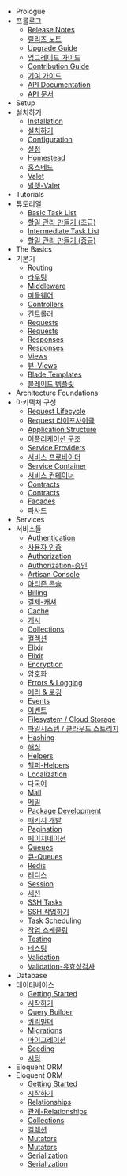 - Prologue
- 프롤로그
    - [Release Notes](/docs/{{version}}/releases)
    - [릴리즈 노트](/docs/{{version}}/releases)
    - [Upgrade Guide](/docs/{{version}}/upgrade)
    - [업그레이드 가이드](/docs/{{version}}/upgrade)
    - [Contribution Guide](/docs/{{version}}/contributions)
    - [기여 가이드](/docs/{{version}}/contributions)
    - [API Documentation](/api/{{version}})
    - [API 문서](/api/{{version}})
- Setup
- 설치하기
    - [Installation](/docs/{{version}}/installation)
    - [설치하기](/docs/{{version}}/installation)
    - [Configuration](/docs/{{version}}/configuration)
    - [설정](/docs/{{version}}/configuration)
    - [Homestead](/docs/{{version}}/homestead)
    - [홈스테드](/docs/{{version}}/homestead)
    - [Valet](/docs/{{version}}/valet)
    - [발렛-Valet](/docs/{{version}}/valet)
- Tutorials
- 튜토리얼
    - [Basic Task List](/docs/{{version}}/quickstart)
    - [할일 관리 만들기 (초급)](/docs/{{version}}/quickstart)
    - [Intermediate Task List](/docs/{{version}}/quickstart-intermediate)
    - [할일 관리 만들기 (중급)](/docs/{{version}}/quickstart-intermediate)
- The Basics
- 기본기
    - [Routing](/docs/{{version}}/routing)
    - [라우팅](/docs/{{version}}/routing)
    - [Middleware](/docs/{{version}}/middleware)
    - [미들웨어](/docs/{{version}}/middleware)
    - [Controllers](/docs/{{version}}/controllers)
    - [컨트롤러](/docs/{{version}}/controllers)
    - [Requests](/docs/{{version}}/requests)
    - [Requests](/docs/{{version}}/requests)
    - [Responses](/docs/{{version}}/responses)
    - [Responses](/docs/{{version}}/responses)
    - [Views](/docs/{{version}}/views)
    - [뷰-Views](/docs/{{version}}/views)
    - [Blade Templates](/docs/{{version}}/blade)
    - [블레이드 템플릿](/docs/{{version}}/blade)
- Architecture Foundations
- 아키텍처 구성
    - [Request Lifecycle](/docs/{{version}}/lifecycle)
    - [Request 라이프사이클](/docs/{{version}}/lifecycle)
    - [Application Structure](/docs/{{version}}/structure)
    - [어플리케이션 구조](/docs/{{version}}/structure)
    - [Service Providers](/docs/{{version}}/providers)
    - [서비스 프로바이더](/docs/{{version}}/providers)
    - [Service Container](/docs/{{version}}/container)
    - [서비스 컨테이너](/docs/{{version}}/container)
    - [Contracts](/docs/{{version}}/contracts)
    - [Contracts](/docs/{{version}}/contracts)
    - [Facades](/docs/{{version}}/facades)
    - [파사드](/docs/{{version}}/facades)
- Services
- 서비스들
    - [Authentication](/docs/{{version}}/authentication)
    - [사용자 인증](/docs/{{version}}/authentication)
    - [Authorization](/docs/{{version}}/authorization)
    - [Authorization-승인](/docs/{{version}}/authorization)
    - [Artisan Console](/docs/{{version}}/artisan)
    - [아티즌 콘솔](/docs/{{version}}/artisan)
    - [Billing](/docs/{{version}}/billing)
    - [결제-캐셔](/docs/{{version}}/billing)
    - [Cache](/docs/{{version}}/cache)
    - [캐시](/docs/{{version}}/cache)
    - [Collections](/docs/{{version}}/collections)
    - [컬렉션](/docs/{{version}}/collections)
    - [Elixir](/docs/{{version}}/elixir)
    - [Elixir](/docs/{{version}}/elixir)
    - [Encryption](/docs/{{version}}/encryption)
    - [암호화](/docs/{{version}}/encryption)
    - [Errors & Logging](/docs/{{version}}/errors)
    - [에러 & 로깅](/docs/{{version}}/errors)
    - [Events](/docs/{{version}}/events)
    - [이벤트](/docs/{{version}}/events)
    - [Filesystem / Cloud Storage](/docs/{{version}}/filesystem)
    - [파일시스템 / 클라우드 스토리지](/docs/{{version}}/filesystem)
    - [Hashing](/docs/{{version}}/hashing)
    - [해싱](/docs/{{version}}/hashing)
    - [Helpers](/docs/{{version}}/helpers)
    - [헬퍼-Helpers](/docs/{{version}}/helpers)
    - [Localization](/docs/{{version}}/localization)
    - [다국어](/docs/{{version}}/localization)
    - [Mail](/docs/{{version}}/mail)
    - [메일](/docs/{{version}}/mail)
    - [Package Development](/docs/{{version}}/packages)
    - [패키지 개발](/docs/{{version}}/packages)
    - [Pagination](/docs/{{version}}/pagination)
    - [페이지네이션](/docs/{{version}}/pagination)
    - [Queues](/docs/{{version}}/queues)
    - [큐-Queues](/docs/{{version}}/queues)
    - [Redis](/docs/{{version}}/redis)
    - [레디스](/docs/{{version}}/redis)
    - [Session](/docs/{{version}}/session)
    - [세션](/docs/{{version}}/session)
    - [SSH Tasks](/docs/{{version}}/envoy)
    - [SSH 작업하기](/docs/{{version}}/envoy)
    - [Task Scheduling](/docs/{{version}}/scheduling)
    - [작업 스케줄링](/docs/{{version}}/scheduling)
    - [Testing](/docs/{{version}}/testing)
    - [테스팅](/docs/{{version}}/testing)
    - [Validation](/docs/{{version}}/validation)
    - [Validation-유효성검사](/docs/{{version}}/validation)
- Database
- 데이터베이스
    - [Getting Started](/docs/{{version}}/database)
    - [시작하기](/docs/{{version}}/database)
    - [Query Builder](/docs/{{version}}/queries)
    - [쿼리빌더](/docs/{{version}}/queries)
    - [Migrations](/docs/{{version}}/migrations)
    - [마이그레이션](/docs/{{version}}/migrations)
    - [Seeding](/docs/{{version}}/seeding)
    - [시딩](/docs/{{version}}/seeding)
- Eloquent ORM
- Eloquent ORM
    - [Getting Started](/docs/{{version}}/eloquent)
    - [시작하기](/docs/{{version}}/eloquent)
    - [Relationships](/docs/{{version}}/eloquent-relationships)
    - [관계-Relationships](/docs/{{version}}/eloquent-relationships)
    - [Collections](/docs/{{version}}/eloquent-collections)
    - [컬렉션](/docs/{{version}}/eloquent-collections)
    - [Mutators](/docs/{{version}}/eloquent-mutators)
    - [Mutators](/docs/{{version}}/eloquent-mutators)
    - [Serialization](/docs/{{version}}/eloquent-serialization)
    - [Serialization](/docs/{{version}}/eloquent-serialization)

